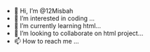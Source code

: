 - 👋 Hi, I’m @12Misbah
- 👀 I’m interested in coding ...
- 🌱 I’m currently learning html...
- 💞️ I’m looking to collaborate on html project...
- 📫 How to reach me ...

<!---
12Misbah/12Misbah is a ✨ special ✨ repository because its `README.md` (this file) appears on your GitHub profile.
You can click the Preview link to take a look at your changes.
--->
